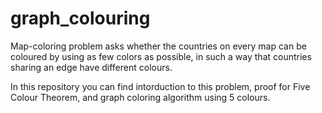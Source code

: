 # graph_colouring
Map-coloring problem asks whether the countries on every map can be coloured by using as few colors as possible, in such a way that countries sharing an edge have different colours.

In this repository you can find intorduction to this problem, proof for Five Colour Theorem, and graph coloring algorithm using 5 colours.
